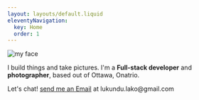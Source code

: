 ```yaml
---
layout: layouts/default.liquid
eleventyNavigation:
  key: Home
  order: 1
---
```

<div class="intro_wrapper">
<div class="my_head">
  <img src="../images/DSCF2423.jpg" alt="my face" />
</div>
<div class="intro">
  <p>
      I build things and take pictures. I'm a <strong>Full-stack developer</strong> and <strong>photographer</strong>, based out of Ottawa, Onatrio. 
  </p>
  <span> Let's chat! <a href="mailto:lukundu.lako@gmail.com" class="link"> </h2>send me an Email</h2></a> at    lukundu.lako@gmail.com</span> 

  <div class="social-links">
    <a href="https://www.instagram.com/lukundu/" target="_blank"><ion-icon name="logo-instagram"></ion-icon></a>
    <a href="https://ca.linkedin.com/in/lukundu-lako-14882762" target="_blank"><ion-icon name="logo-linkedin"></ion-icon></a>
    <a href="https://github.com/thuslako" target="_blank"><ion-icon name="logo-github"></ion-icon></a>
  </div>
</div>
</div>

